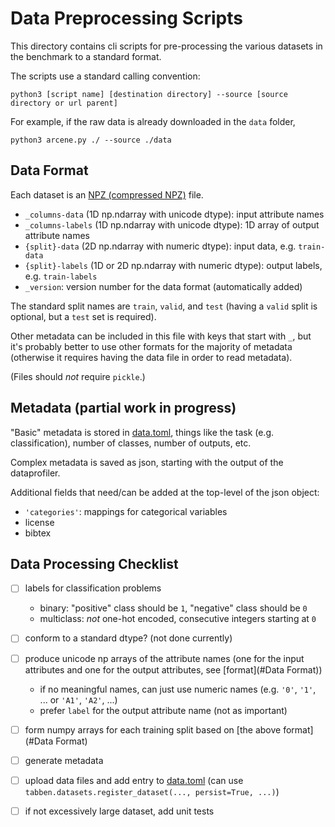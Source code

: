 # Data Preprocessing Scripts

This directory contains cli scripts for pre-processing the various datasets in the benchmark to a standard format.

The scripts use a standard calling convention:
```shell
python3 [script name] [destination directory] --source [source directory or url parent] 
```

For example, if the raw data is already downloaded in the `data` folder,
```shell
python3 arcene.py ./ --source ./data
```

## Data Format
Each dataset is an [NPZ (compressed NPZ)](https://numpy.org/doc/stable/reference/generated/numpy.lib.format.html#module-numpy.lib.format) file.
- `_columns-data` (1D np.ndarray with unicode dtype): input attribute names
- `_columns-labels` (1D np.ndarray with unicode dtype): 1D array of output attribute names
- `{split}-data` (2D np.ndarray with numeric dtype): input data, e.g. `train-data`
- `{split}-labels` (1D or 2D np.ndarray with numeric dtype): output labels, e.g. `train-labels`
- `_version`: version number for the data format (automatically added)

The standard split names are `train`, `valid`, and `test` (having a `valid` split is optional, but a `test` set is required).

Other metadata can be included in this file with keys that start with `_`, but it's probably better to use other formats for the majority of metadata (otherwise it requires having the data file in order to read metadata).

(Files should *not* require `pickle`.)

## Metadata (partial work in progress)
"Basic" metadata is stored in [data.toml](/python/src/tabben/datasets/data.toml), things like the task (e.g. classification), number of classes, number of outputs, etc.

Complex metadata is saved as json, starting with the output of the dataprofiler.

Additional fields that need/can be added at the top-level of the json object:
- `'categories'`: mappings for categorical variables
- license
- bibtex

## Data Processing Checklist
- [ ] labels for classification problems
  - binary: "positive" class should be `1`, "negative" class should be `0`
  - multiclass: *not* one-hot encoded, consecutive integers starting at `0`
- [ ] conform to a standard dtype? (not done currently)
- [ ] produce unicode np arrays of the attribute names (one for the input attributes and one for the output attributes, see [format](#Data Format))
  - if no meaningful names, can just use numeric names (e.g. `'0'`, `'1'`, ... or `'A1'`, `'A2'`, ...)
  - prefer `label` for the output attribute name (not as important)
- [ ] form numpy arrays for each training split based on [the above format](#Data Format)
- [ ] generate metadata
- [ ] upload data files and add entry to [data.toml](/python/src/tabben/datasets/data.toml) (can use `tabben.datasets.register_dataset(..., persist=True, ...)`)
- [ ] if not excessively large dataset, add unit tests

